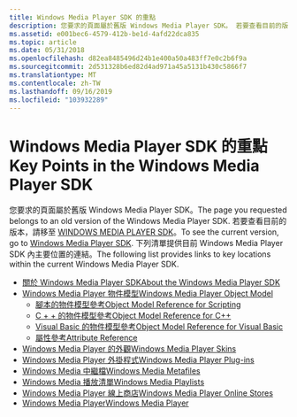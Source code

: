 ```yaml
---
title: Windows Media Player SDK 的重點
description: 您要求的頁面屬於舊版 Windows Media Player SDK。 若要查看目前的版本，請移至 Windows Media Player SDK。 下列清單提供目前 Windows Media Player SDK 內主要位置的連結。
ms.assetid: e001bec6-4579-412b-be1d-4afd22dca835
ms.topic: article
ms.date: 05/31/2018
ms.openlocfilehash: d82ea8485496d24b1e400a50a483ff7e0c2b6f9a
ms.sourcegitcommit: 2d531328b6ed82d4ad971a45a5131b430c5866f7
ms.translationtype: MT
ms.contentlocale: zh-TW
ms.lasthandoff: 09/16/2019
ms.locfileid: "103932289"
---
```

# <a name="key-points-in-the-windows-media-player-sdk"></a><span data-ttu-id="70b72-105">Windows Media Player SDK 的重點</span><span class="sxs-lookup"><span data-stu-id="70b72-105">Key Points in the Windows Media Player SDK</span></span>

<span data-ttu-id="70b72-106">您要求的頁面屬於舊版 Windows Media Player SDK。</span><span class="sxs-lookup"><span data-stu-id="70b72-106">The page you requested belongs to an old version of the Windows Media Player SDK.</span></span> <span data-ttu-id="70b72-107">若要查看目前的版本，請移至 [WINDOWS MEDIA PLAYER SDK](windows-media-player-sdk.md)。</span><span class="sxs-lookup"><span data-stu-id="70b72-107">To see the current version, go to [Windows Media Player SDK](windows-media-player-sdk.md).</span></span> <span data-ttu-id="70b72-108">下列清單提供目前 Windows Media Player SDK 內主要位置的連結。</span><span class="sxs-lookup"><span data-stu-id="70b72-108">The following list provides links to key locations within the current Windows Media Player SDK.</span></span>

-   [<span data-ttu-id="70b72-109">關於 Windows Media Player SDK</span><span class="sxs-lookup"><span data-stu-id="70b72-109">About the Windows Media Player SDK</span></span>](about-the-windows-media-player-sdk.md)
-   [<span data-ttu-id="70b72-110">Windows Media Player 物件模型</span><span class="sxs-lookup"><span data-stu-id="70b72-110">Windows Media Player Object Model</span></span>](windows-media-player-object-model.md)
    -   [<span data-ttu-id="70b72-111">腳本的物件模型參考</span><span class="sxs-lookup"><span data-stu-id="70b72-111">Object Model Reference for Scripting</span></span>](object-model-reference-for-scripting.md)
    -   [<span data-ttu-id="70b72-112">C + + 的物件模型參考</span><span class="sxs-lookup"><span data-stu-id="70b72-112">Object Model Reference for C++</span></span>](object-model-reference-for-c.md)
    -   [<span data-ttu-id="70b72-113">Visual Basic 的物件模型參考</span><span class="sxs-lookup"><span data-stu-id="70b72-113">Object Model Reference for Visual Basic</span></span>](object-model-reference-for-visual-basic--net-and-c.md)
    -   [<span data-ttu-id="70b72-114">屬性參考</span><span class="sxs-lookup"><span data-stu-id="70b72-114">Attribute Reference</span></span>](attribute-reference.md)
-   [<span data-ttu-id="70b72-115">Windows Media Player 的外觀</span><span class="sxs-lookup"><span data-stu-id="70b72-115">Windows Media Player Skins</span></span>](windows-media-player-skins.md)
-   [<span data-ttu-id="70b72-116">Windows Media Player 外掛程式</span><span class="sxs-lookup"><span data-stu-id="70b72-116">Windows Media Player Plug-ins</span></span>](windows-media-player-plug-ins.md)
-   [<span data-ttu-id="70b72-117">Windows Media 中繼檔</span><span class="sxs-lookup"><span data-stu-id="70b72-117">Windows Media Metafiles</span></span>](windows-media-metafiles.md)
-   [<span data-ttu-id="70b72-118">Windows Media 播放清單</span><span class="sxs-lookup"><span data-stu-id="70b72-118">Windows Media Playlists</span></span>](windows-media-playlists.md)
-   [<span data-ttu-id="70b72-119">Windows Media Player 線上商店</span><span class="sxs-lookup"><span data-stu-id="70b72-119">Windows Media Player Online Stores</span></span>](windows-media-player-online-stores.md)
-   [<span data-ttu-id="70b72-120">Windows Media Player</span><span class="sxs-lookup"><span data-stu-id="70b72-120">Windows Media Player</span></span>](windows-media-player.md)

 

 




